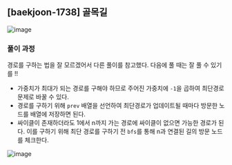 ## [baekjoon-1738] 골목길

![image](https://user-images.githubusercontent.com/22045163/123546336-25414480-d797-11eb-8c69-acfe0d3447c6.png)

### 풀이 과정

경로를 구하는 법을 잘 모르겠어서 다른 풀이를 참고했다. 다음에 풀 때는 잘 풀 수 있기를 !!

- 가중치가 최대가 되는 경로를 구해야 하므로 주어진 가중치에 `-1`을 곱하여 최단경로 문제로 바꿀 수 있다.
- 경로를 구하기 위해 `prev` 배열을 선언하여 최단경로가 업데이트될 때마다 방문한 노드를 배열에 저장하면 된다.
- 싸이클이 존재하더라도 1에서 n까지 가는 경로에 싸이클이 없으면 가능한 경로가 된다. 이를 구하기 위해 최단 경로를 구하기 전 `bfs`를 통해 n과 연결된 길의 방문 노드를 체크한다.

![image](https://user-images.githubusercontent.com/22045163/123546346-2f634300-d797-11eb-9284-4a902c75c64f.png)
